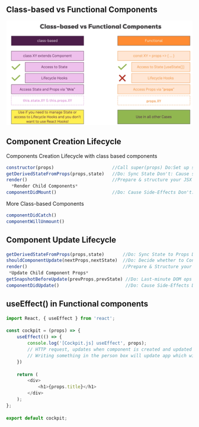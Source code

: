 ## Class-based vs Functional Components
![Class vs Functional Components](./pics/ClassVsFunc.png)


## Component Creation Lifecycle
Components Creation Lifecycle with class based components
```js
constructor(props)                      //Call super(props) Do:Set up state Don't: Cause side effects
getDerivedStateFromProps(props,state)   //Do: Sync State Don't: Cause side effects
render()                                //Prepare & structure your JSX Code
  *Render Child Components*
componentDidMount()                     //Do: Cause Side-Effects Don't: Update State Synchronys (triggers re-render)

```
More Class-based Components
```js
componentDidCatch()
componentWillUnmount()

```
## Component Update Lifecycle

```js
getDerivedStateFromProps(props,state)       //Do: Sync State to Props Don't: Cause Side-Effects
shouldComponentUpdate(nextProps,nextState)  //Do: Decide whether to Continue or Not
render()                                    //Prepare & Structure your JSX code
 *Update Child Component Props*             
getSnapshotBeforeUpdate(prevProps,prevState) //Do: Last-minute DOM ops Don't: Cause Side-Effects
componentDidUpdate()                         //Do: Cause Side-Effects Don't Update State (triggers re-render)
```

## useEffect() in Functional components
```js
import React, { useEffect } from 'react';

const cockpit = (props) => {
    useEffect(() => {
        console.log('[Cockpit.js] useEffect', props);
        // HTTP request, updates when component is created and updated
        // Writing something in the person box will update app which will update cockpit
    })
    
    return (
        <div>
            <h1>{props.title}</h1>
        </div>
    );
};

export default cockpit; 
```
